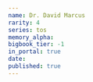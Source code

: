 ```yaml
---
name: Dr. David Marcus
rarity: 4
series: tos
memory_alpha:
bigbook_tier: -1
in_portal: true
date:
published: true
---
```



